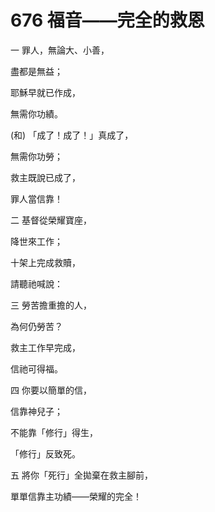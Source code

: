 # 676 福音——完全的救恩

一 罪人，無論大、小善，

盡都是無益；

耶穌早就已作成，

無需你功績。

(和) 「成了！成了！」真成了，

無需你功勞；

救主既說已成了，

罪人當信靠！

二 基督從榮耀寶座，

降世來工作；

十架上完成救贖，

請聽祂喊說：

三 勞苦擔重擔的人，

為何仍勞苦？

救主工作早完成，

信祂可得福。

四 你要以簡單的信，

信靠神兒子；

不能靠「修行」得生，

「修行」反致死。

五 將你「死行」全拋棄在救主腳前，

單單信靠主功績——榮耀的完全！

